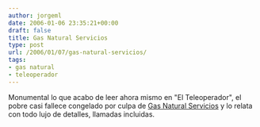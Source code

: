 ```yaml
---
author: jorgeml
date: 2006-01-06 23:35:21+00:00
draft: false
title: Gas Natural Servicios
type: post
url: /2006/01/07/gas-natural-servicios/
tags:
- gas natural
- teleoperador
---
```


Monumental lo que acabo de leer ahora mismo en "El Teleoperador", el pobre casi fallece congelado por culpa de [Gas Natural Servicios](http://elteleoperador.blogspot.com/2005/11/la-mtica-aventura-de-gas-natural.html) y lo relata con todo lujo de detalles, llamadas incluidas.
